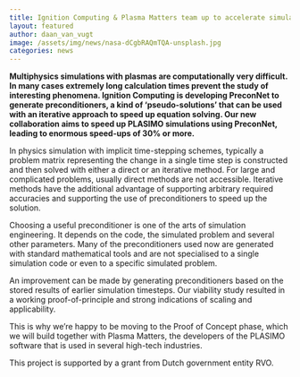 ```yaml
---
title: Ignition Computing & Plasma Matters team up to accelerate simulations
layout: featured
author: daan_van_vugt
image: /assets/img/news/nasa-dCgbRAQmTQA-unsplash.jpg
categories: news
---
```

**Multiphysics simulations with plasmas are computationally very difficult. In many cases extremely long calculation times prevent the study of interesting phenomena. Ignition Computing is developing PreconNet to generate preconditioners, a kind of ‘pseudo-solutions’ that can be used with an iterative approach to speed up equation solving. Our new collaboration aims to speed up PLASIMO simulations using PreconNet, leading to enormous speed-ups of 30% or more.**

In physics simulation with implicit time-stepping schemes, typically a problem matrix representing the change in a single time step is constructed and then solved with either a direct or an iterative method. For large and complicated problems, usually direct methods are not accessible. Iterative methods have the additional advantage of supporting arbitrary required accuracies and supporting the use of preconditioners to speed up the solution.

Choosing a useful preconditioner is one of the arts of simulation engineering. It depends on the code, the simulated problem and several other parameters. Many of the preconditioners used now are generated with standard mathematical tools and are not specialised to a single simulation code or even to a specific simulated problem.

 An improvement can be made by generating preconditioners based on the stored results of earlier simulation timesteps. Our viability study resulted in a working proof-of-principle and strong indications of scaling and applicability.

This is why we’re happy to be moving to the Proof of Concept phase, which we will build together with Plasma Matters, the developers of the PLASIMO software that is used in several high-tech industries.

This project is supported by a grant from Dutch government entity RVO.
